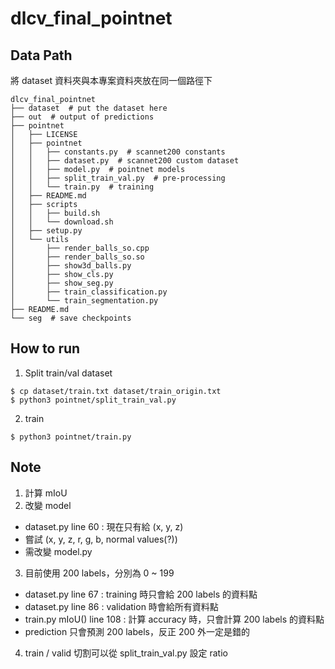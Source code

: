 # dlcv_final_pointnet

## Data Path
將 dataset 資料夾與本專案資料夾放在同一個路徑下
```
dlcv_final_pointnet
├── dataset  # put the dataset here
├── out  # output of predictions
├── pointnet
│   ├── LICENSE
│   ├── pointnet
│   │   ├── constants.py  # scannet200 constants
│   │   ├── dataset.py  # scannet200 custom dataset
│   │   ├── model.py  # pointnet models
│   │   ├── split_train_val.py  # pre-processing
│   │   └── train.py  # training
│   ├── README.md
│   ├── scripts
│   │   ├── build.sh
│   │   └── download.sh
│   ├── setup.py
│   └── utils
│       ├── render_balls_so.cpp
│       ├── render_balls_so.so
│       ├── show3d_balls.py
│       ├── show_cls.py
│       ├── show_seg.py
│       ├── train_classification.py
│       └── train_segmentation.py
├── README.md
└── seg  # save checkpoints
```

## How to run
1. Split train/val dataset
  ```bash=
  $ cp dataset/train.txt dataset/train_origin.txt
  $ python3 pointnet/split_train_val.py
  ```
2. train
  ```bash=
  $ python3 pointnet/train.py
  ```

## Note
1. 計算 mIoU
2. 改變 model
  - dataset.py line 60 : 現在只有給 (x, y, z)
  - 嘗試 (x, y, z, r, g, b, normal values(?)) 
  - 需改變 model.py
3. 目前使用 200 labels，分別為 0 ~ 199
  - dataset.py line 67 : training 時只會給 200 labels 的資料點
  - dataset.py line 86 : validation 時會給所有資料點
  - train.py mIoU() line 108 : 計算 accuracy 時，只會計算 200 labels 的資料點
  - prediction 只會預測 200 labels，反正 200 外一定是錯的
4. train / valid 切割可以從 split_train_val.py 設定 ratio
  
